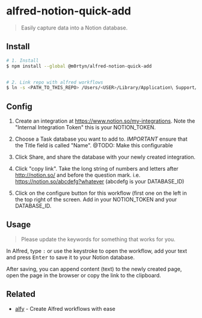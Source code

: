 # alfred-notion-quick-add

> Easily capture data into a Notion database.

## Install

```bash
# 1. Install
$ npm install --global @m0rtyn/alfred-notion-quick-add


# 2. Link repo with alfred workflows
$ ln -s <PATH_TO_THIS_REPO> /Users/<USER>/Library/Application\ Support/Alfred/Alfred.alfredpreferences/workflows
```

## Config

1. Create an integration at https://www.notion.so/my-integrations.  Note the "Internal Integration Token" this is your NOTION_TOKEN.

2. Choose a Task database you want to add to. *IMPORTANT* ensure that the Title field is called "Name".  @TODO: Make this configurable

3. Click Share, and share the database with your newly created integration.

4. Click "copy link".  Take the long string of numbers and letters after http://notion.so/ and before the question mark.
i.e. https://notion.so/abcdefg?whatever (abcdefg is your DATABASE_ID)

5. Click on the configure button for this workflow (first one on the left in the top right of the screen.  Add in your NOTION_TOKEN and your DATABASE_ID.

## Usage

> Please update the keywords for something that works for you.

In Alfred, type `:` or use the keystroke to open the workflow, add your text and press <kbd>Enter</kbd> to save it to your Notion database.

After saving, you can append content (text) to the newly created page, open the page in the browser or copy the link to the clipboard.

## Related

- [alfy](https://github.com/sindresorhus/alfy) - Create Alfred workflows with ease

